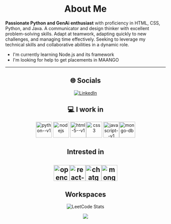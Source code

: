 <div align="center">
  
#  About Me
</div>

**Passionate Python and GenAi enthusiast** with proficiency in HTML, CSS, Python, and Java. A communicator and design thinker with excellent problem-solving skills. Adapt at teamwork, adapting quickly to new challenges, and managing time effectively. Seeking to leverage my technical skills and collaborative abilities in a dynamic role.
- I'm currently learning Node.js and its framework
- I'm looking for help to get placements in MAANGO
  
---
<div align="center">
  
## 🌐 Socials
[![LinkedIn](https://img.shields.io/badge/LinkedIn-%230077B5.svg?logo=linkedin&logoColor=white)](https://www.linkedin.com/in/ajay-chakravarthi/) 



## 💻 I work in
<img height="50" width="50" src="https://img.icons8.com/color/48/python--v1.png" alt="python--v1"/> <img width="50" height="50" src="https://img.icons8.com/color/48/nodejs.png" alt="nodejs"/>
<img width="50" height="50" src="https://img.icons8.com/color/48/html-5--v1.png" alt="html-5--v1"/><img width="50" height="50" src="https://img.icons8.com/color/48/css3.png" alt="css3"/>
<img width="50" height="50" src="https://img.icons8.com/color/48/javascript--v1.png" alt="javascript--v1"/><img width="50" height="50" src="https://img.icons8.com/color/48/mongo-db.png" alt="mongo-db"/>

## Intrested in 
<img width="50" height="50" src="https://img.icons8.com/color/48/opencv.png" alt="opencv"/><img width="50" height="50" src="https://img.icons8.com/color/48/react-native.png" alt="react-native"/><img width="50" height="50" src="https://img.icons8.com/fluency/48/chatgpt--v2.png" alt="chatgpt--v2"/><img width="50" height="50" src="https://img.icons8.com/color/48/mongo-db.png" alt="mongo-db"/>
---
## Workspaces
![LeetCode Stats](https://leetcard.jacoblin.cool/ajay_chakii?theme=dark&font=Coda%20Caption&ext=heatmap)

![](https://komarev.com/ghpvc/?username=your-github-Ajaychaki2004&color=brightgreen)

</div>
